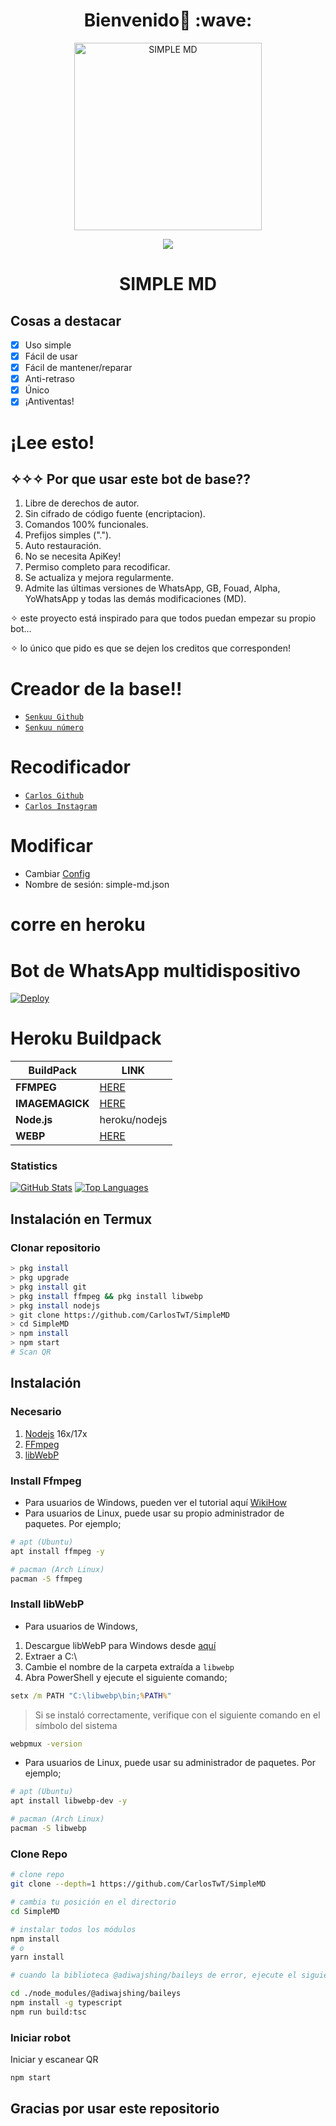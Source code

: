 <h1 align='center'>Bienvenido👋 :wave:</h1>

<div align="center">
<img src="https://telegra.ph/file/c690c8293d8aa06491244.png" alt="SIMPLE MD" width="300" />
<p align="center">
 <img src="https://komarev.com/ghpvc/?username=CarlosTwT&color=red&label=Vistas" />
 </p>
</p>
<h1 align="center">SIMPLE MD</h1>
</div>

## Cosas a destacar

- [x] Uso simple
- [x] Fácil de usar
- [x] Fácil de mantener/reparar
- [x] Anti-retraso
- [x] Único
- [x] ¡Antiventas!

# ¡Lee esto!

## ✧✧✧ Por que usar este bot de base??

1. Libre de derechos de autor.
2. Sin cifrado de código fuente (encriptacion).
3. Comandos 100% funcionales.
4. Prefijos simples (".").
5. Auto restauración.
6. No se necesita ApiKey!
7. Permiso completo para recodificar.
8. Se actualiza y mejora regularmente.
9. Admite las últimas versiones de WhatsApp, GB, Fouad, Alpha, YoWhatsApp y todas las demás modificaciones (MD).

✧ este proyecto está inspirado para que todos puedan empezar su propio bot...

✧ lo único que pido es que se dejen los creditos que corresponden!


# Creador de la base!!

-   [`Senkuu Github`](https://github.com/xzeera-id)
-   [`Senkuu número`](https://wa.me/6281312960392)


# Recodificador

-   [`Carlos Github`](https://github.com/xzeera-id)
-   [`Carlos Instagram`](https://instagram.com/c4rl0s_9e)


# Modificar

- Cambiar [Config](https://github.com/CarlosTwT/SimpleMD/blob/main/lib/config.json)
- Nombre de sesión: simple-md.json

# corre en heroku

# Bot de WhatsApp multidispositivo

[![Deploy](https://www.herokucdn.com/deploy/button.svg)](https://heroku.com/deploy?template=https://github.com/CarlosTwT/SimpleMD)


# Heroku Buildpack

| BuildPack | LINK |
|--------|--------|
| **FFMPEG** |[HERE](https://github.com/jonathanong/heroku-buildpack-ffmpeg-latest) |
| **IMAGEMAGICK** | [HERE](https://github.com/mcollina/heroku-buildpack-imagemagick.git) |
| **Node.js**     | heroku/nodejs|
| **WEBP**        | [HERE](https://github.com/clhuang/heroku-buildpack-webp-binaries.git) |

### Statistics

[![GitHub Stats](https://github-readme-stats.vercel.app/api?username=CarlosTwT&show_icons=true&hide=issues&theme=radical)](https://github-readme-stats.vercel.app)
[![Top Languages](https://github-readme-stats.vercel.app/api/top-langs?username=CarlosTwT&layout=compact&theme=radical)](https://github-readme-stats.vercel.app)

## Instalación en Termux

### Clonar repositorio

```bash
> pkg install
> pkg upgrade
> pkg install git
> pkg install ffmpeg && pkg install libwebp
> pkg install nodejs
> git clone https://github.com/CarlosTwT/SimpleMD
> cd SimpleMD
> npm install
> npm start
# Scan QR
```

## Instalación

### Necesario

1.  [Nodejs](https://nodejs.org/en/download) 16x/17x
2.  [FFmpeg](https://ffmpeg.org)
3.  [libWebP](https://developers.google.com/speed/webp/download)

### Install Ffmpeg

-   Para usuarios de Windows, pueden ver el tutorial aquí [WikiHow](https://www.wikihow.com/Install-Ffmpeg-on-Windows)<br />
-   Para usuarios de Linux, puede usar su propio administrador de paquetes. Por ejemplo;

```bash
# apt (Ubuntu)
apt install ffmpeg -y

# pacman (Arch Linux)
pacman -S ffmpeg
```

### Install libWebP

- Para usuarios de Windows,

1. Descargue libWebP para Windows desde [aquí](https://developers.google.com/speed/webp/download)
2.  Extraer a C:\
3. Cambie el nombre de la carpeta extraída a `libwebp`
4. Abra PowerShell y ejecute el siguiente comando;

```cmd
setx /m PATH "C:\libwebp\bin;%PATH%"
```

> Si se instaló correctamente, verifique con el siguiente comando en el símbolo del sistema

```cmd
webpmux -version
```

-   Para usuarios de Linux, puede usar su administrador de paquetes. Por ejemplo;

```bash
# apt (Ubuntu)
apt install libwebp-dev -y

# pacman (Arch Linux)
pacman -S libwebp
```

### Clone Repo

```bash
# clone repo
git clone --depth=1 https://github.com/CarlosTwT/SimpleMD

# cambia tu posición en el directorio
cd SimpleMD

# instalar todos los módulos
npm install
# o
yarn install

# cuando la biblioteca @adiwajshing/baileys de error, ejecute el siguiente código

cd ./node_modules/@adiwajshing/baileys
npm install -g typescript
npm run build:tsc
```

### Iniciar robot

Iniciar y escanear QR<br />

```bash
npm start
```

## Gracias por usar este repositorio 
